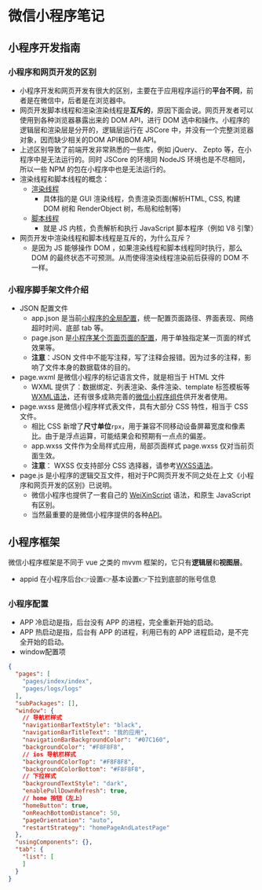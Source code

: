 # 微信小程序笔记

## 小程序开发指南

### 小程序和网页开发的区别

- 小程序开发和网页开发有很大的区别，主要在于应用程序运行的**平台不同**，前者是在微信中，后者是在浏览器中。
- 网页开发脚本线程和渲染渲染线程是**互斥的**，原因下面会说。网页开发者可以使用到各种浏览器暴露出来的 DOM API，进行 DOM 选中和操作。小程序的逻辑层和渲染层是分开的，逻辑层运行在 JSCore 中，并没有一个完整浏览器对象，因而缺少相关的DOM API和BOM API。
- 上述区别导致了前端开发非常熟悉的一些库，例如 jQuery、 Zepto 等，在小程序中是无法运行的。同时 JSCore 的环境同 NodeJS 环境也是不尽相同，所以一些 NPM 的包在小程序中也是无法运行的。
- 渲染线程和脚本线程的概念：
  - [渲染线程](https://fe.azhubaby.com/Browser/%E6%B8%B2%E6%9F%93%E8%BF%9B%E7%A8%8B%E4%B8%AD%E7%9A%84%E7%BA%BF%E7%A8%8B.html#gui-%E6%B8%B2%E6%9F%93%E7%BA%BF%E7%A8%8B)
    - 具体指的是 GUI 渲染线程，负责渲染页面(解析HTML, CSS, 构建 DOM 树和 RenderObject 树，布局和绘制等)
  - [脚本线程](https://fe.azhubaby.com/Browser/%E6%B8%B2%E6%9F%93%E8%BF%9B%E7%A8%8B%E4%B8%AD%E7%9A%84%E7%BA%BF%E7%A8%8B.html#js-%E5%BC%95%E6%93%8E%E7%BA%BF%E7%A8%8B)
    - 就是 JS 内核，负责解析和执行 JavaScript 脚本程序（例如 V8 引擎）
- 网页开发中渲染线程和脚本线程是互斥的，为什么互斥？
  - 是因为 JS 能够操作 DOM ，如果渲染线程和脚本线程同时执行，那么 DOM 的最终状态不可预测。从而使得渲染线程渲染前后获得的 DOM 不一样。

### 小程序脚手架文件介绍

- JSON 配置文件
  - app.json 是当前[小程序的全局配置](https://developers.weixin.qq.com/miniprogram/dev/reference/configuration/app.html)，统一配置页面路径、界面表现、网络超时时间、底部 tab 等。
  - page.json 是[小程序某个页面页面的配置](https://developers.weixin.qq.com/miniprogram/dev/reference/configuration/page.html)，用于单独指定某一页面的样式效果等。
  - **注意**：JSON 文件中不能写注释，写了注释会报错。因为过多的注释，影响了文件本身的数据载体的目的。
- page.wxml 是微信小程序的标记语言文件，就是相当于 HTML 文件
  - WXML 提供了：数据绑定、列表渲染、条件渲染、template 标签模板等[WXML语法](https://developers.weixin.qq.com/miniprogram/dev/reference/wxml/)，还有很多成熟完善的[微信小程序组件](https://developers.weixin.qq.com/miniprogram/dev/component/)供开发者使用。
- page.wxss 是微信小程序样式表文件，具有大部分 CSS 特性，相当于 CSS 文件。
  - 相比 CSS 新增了**尺寸单位**`rpx`，用于兼容不同移动设备屏幕宽度和像素比。由于是浮点运算，可能结果会和预期有一点点的偏差。
  - app.wxss 文件作为全局样式应用，局部页面样式 page.wxss 仅对当前页面生效。
  - **注意**： WXSS 仅支持部分 CSS 选择器，请参考[WXSS语法](https://developers.weixin.qq.com/miniprogram/dev/framework/view/wxss.html)。
- page.js 是小程序的逻辑交互文件，相对于PC网页开发不同之处在上文《小程序和网页开发的区别》已说明。
  - 微信小程序也提供了一套自己的 [WeiXinScript](https://developers.weixin.qq.com/miniprogram/dev/reference/wxs/) 语法，和原生 JavaScript 有区别。
  - 当然最重要的是微信小程序提供的各种[API](https://developers.weixin.qq.com/miniprogram/dev/api/)。

## 小程序框架

微信小程序框架是不同于 vue 之类的 mvvm 框架的，它只有**逻辑层**和**视图层**。

- appid 在小程序后台👉设置👉基本设置👉下拉到底部的账号信息

### 小程序配置

- APP 冷启动是指，后台没有 APP 的进程，完全重新开始的启动。
- APP 热启动是指，后台有 APP 的进程，利用已有的 APP 进程启动，是不完全开始的启动。
- window配置项

```json
{
  "pages": [
    "pages/index/index",
    "pages/logs/logs"
  ],
  "subPackages": [],
  "window": {
    // 导航栏样式
    "navigationBarTextStyle": "black",
    "navigationBarTitleText": "我的应用",
    "navigationBarBackgroundColor": "#07C160",
    "backgroundColor": "#F8F8F8",
    // ios 导航栏样式
    "backgroundColorTop": "#F8F8F8",
    "backgroundColorBottom": "#F8F8F8",
    // 下拉样式
    "backgroundTextStyle": "dark",
    "enablePullDownRefresh": true,
    // home 按钮（左上）
    "homeButton": true,
    "onReachBottomDistance": 50,
    "pageOrientation": "auto",
    "restartStrategy": "homePageAndLatestPage"
  },
  "usingComponents": {},
  "tab": {
    "list": [
    ]
  }
}
```
